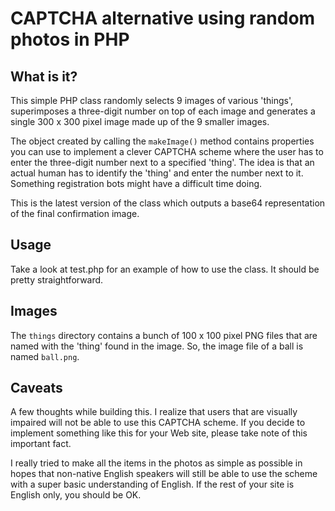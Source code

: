 # CAPTCHA alternative using random photos in PHP

## What is it?

This simple PHP class randomly selects 9 images of various 'things', superimposes a three-digit number on top of each image and generates a single 300 x 300 pixel image made up of the 9 smaller images.
  
The object created by calling the `makeImage()` method contains properties you can use to implement a clever CAPTCHA scheme where the user has to enter the three-digit number next to a specified 'thing'. The idea is that an actual human has to identify the 'thing' and enter the number next to it. Something registration bots might have a difficult time doing.
  
This is the latest version of the class which outputs a base64 representation of the final confirmation image.

## Usage

Take a look at test.php for an example of how to use the class. It should be pretty straightforward.

## Images

The `things` directory contains a bunch of 100 x 100 pixel PNG files that are named with the 'thing' found in the image. So, the image file of a ball is named `ball.png`.

## Caveats

A few thoughts while building this. I realize that users that are visually impaired will not be able to use this CAPTCHA scheme. If you decide to implement something like this for your Web site, please take note of this important fact.
 
I really tried to make all the items in the photos as simple as possible in hopes that non-native English speakers will still be able to use the scheme with a super basic understanding of English. If the rest of your site is English only, you should be OK.


